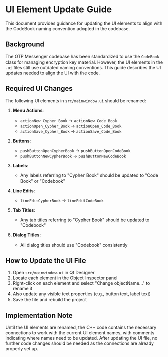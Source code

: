 # UI Element Update Guide

This document provides guidance for updating the UI elements to align with the CodeBook naming convention adopted in the codebase.

## Background

The OTP Messenger codebase has been standardized to use the `CodeBook` class for managing encryption key material. However, the UI elements in the `.ui` files still use outdated naming conventions. This guide describes the UI updates needed to align the UI with the code.

## Required UI Changes

The following UI elements in `src/mainwindow.ui` should be renamed:

1. **Menu Actions**:
   - `actionNew_Cypher_Book` → `actionNew_Code_Book`
   - `actionOpen_Cypher_Book` → `actionOpen_Code_Book`
   - `actionSave_Cypher_Book` → `actionSave_Code_Book`

2. **Buttons**:
   - `pushButtonOpenCypherBook` → `pushButtonOpenCodeBook`
   - `pushButtonNewCypherBook` → `pushButtonNewCodeBook`

3. **Labels**:
   - Any labels referring to "Cypher Book" should be updated to "Code Book" or "Codebook"

4. **Line Edits**:
   - `lineEditCypherBook` → `lineEditCodeBook`

5. **Tab Titles**:
   - Any tab titles referring to "Cypher Book" should be updated to "Codebook"

6. **Dialog Titles**:
   - All dialog titles should use "Codebook" consistently

## How to Update the UI File

1. Open `src/mainwindow.ui` in Qt Designer
2. Locate each element in the Object Inspector panel
3. Right-click on each element and select "Change objectName..." to rename it
4. Also update any visible text properties (e.g., button text, label text)
5. Save the file and rebuild the project

## Implementation Note

Until the UI elements are renamed, the C++ code contains the necessary connections to work with the current UI element names, with comments indicating where names need to be updated. After updating the UI file, no further code changes should be needed as the connections are already properly set up.
